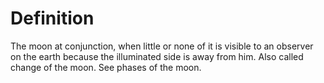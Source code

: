 # Definition

The moon at conjunction, when little or none of it is visible to an
observer on the earth because the illuminated side is away from him.
Also called change of the moon. See phases of the moon.
